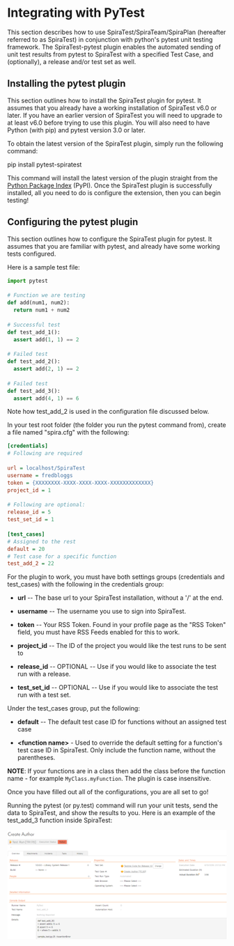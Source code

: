 # Integrating with PyTest

This section describes how to use SpiraTest/SpiraTeam/SpiraPlan
(hereafter referred to as SpiraTest) in conjunction with python's pytest
unit testing framework. The SpiraTest-pytest plugin enables the
automated sending of unit test results from pytest to SpiraTest with a
specified Test Case, and (optionally), a release and/or test set as
well.

## Installing the pytest plugin

This section outlines how to install the SpiraTest plugin for pytest. It
assumes that you already have a working installation of SpiraTest v6.0
or later. If you have an earlier version of SpiraTest you will need to
upgrade to at least v6.0 before trying to use this plugin. You will also
need to have Python (with pip) and pytest version 3.0 or later.

To obtain the latest version of the SpiraTest plugin, simply run the
following command:

pip install pytest-spiratest

This command will install the latest version of the plugin straight from
the [Python Package Index](https://pypi.org/project/pytest-spiratest/)
(PyPI). Once the SpiraTest plugin is successfully installed, all you
need to do is configure the extension, then you can begin testing!

## Configuring the pytest plugin

This section outlines how to configure the SpiraTest plugin for pytest.
It assumes that you are familiar with pytest, and already have some
working tests configured.

Here is a sample test file:

```python
import pytest

# Function we are testing
def add(num1, num2):
  return num1 + num2

# Successful test
def test_add_1():
  assert add(1, 1) == 2

# Failed test
def test_add_2():
  assert add(2, 1) == 2

# Failed test
def test_add_3():
  assert add(4, 1) == 6
```

Note how test_add_2 is used in the configuration file discussed below.

In your test root folder (the folder you run the pytest command from),
create a file named "spira.cfg" with the following:

```cfg
[credentials]
# Following are required

url = localhost/SpiraTest
username = fredbloggs
token = {XXXXXXXX-XXXX-XXXX-XXXX-XXXXXXXXXXXXX}
project_id = 1

# Following are optional:
release_id = 5
test_set_id = 1

[test_cases]
# Assigned to the rest
default = 20
# Test case for a specific function
test_add_2 = 22
```

For the plugin to work, you must have both settings groups (credentials
and test_cases) with the following in the credentials group:

- **url** -- The base url to your SpiraTest installation, without a '/' at
the end.

- **username** -- The username you use to sign into SpiraTest.

- **token** -- Your RSS Token. Found in your profile page as the "RSS
Token" field, you must have RSS Feeds enabled for this to work.

- **project_id** -- The ID of the project you would like the test runs to
be sent to

- **release_id** -- OPTIONAL -- Use if you would like to associate the
test run with a release.

- **test_set_id** -- OPTIONAL -- Use if you would like to associate the
test run with a test set.

Under the test_cases group, put the following:

- **default** -- The default test case ID for functions without an
assigned test case

- **\<function name>** - Used to override the default setting for a
function's test case ID in SpiraTest. Only include the function name,
without the parentheses. 

**NOTE**: If your functions are in a class then add the class before the function name - for example `MyClass.myFunction`. The plugin is case insensitive.

Once you have filled out all of the configurations, you are all set to
go!

Running the pytest (or py.test) command will run your unit tests, send
the data to SpiraTest, and show the results to you. Here is an example
of the test_add_3 function inside SpiraTest:

![](img/Integrating_with_PyTest_16.png)




